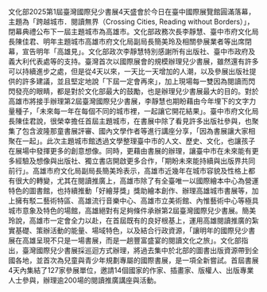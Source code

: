 文化部2025第1屆臺灣國際兒少書展4天盛會於今日在臺中國際展覽館圓滿落幕，主題為「跨越城市．閱讀無界（Crossing Cities, Reading without Borders）」，閉幕典禮公布下一屆主題城市為高雄市。文化部政務次長李靜慧、臺中市府文化局長陳佳君、明年主題城市高雄市府文化局副局長簡美玲及相關參展業者等出席閉幕，宣告明年「高雄見」。文化部政次李靜慧特別感謝所有出版社、臺中市政府及義大利代表處等的支持。臺灣首次以國際展會的規模辦理兒少書展，雖然還有許多可以持續進步之處，但是從4天以來，一天比一天增加的人潮，以及參展出版社提供的許多建議，並且堅定地說「下屆一定會再來」，加上現場每一雙因為閱讀而閃閃發亮的眼睛，都是對於文化部最大的鼓勵，也是辦理兒少書展最大的目的。對於高雄市將接手辦理第2屆臺灣國際兒少書展，李靜慧也期盼藉由今年埋下的文字力量種子，「未來每一年在每個不同的城市裡，一起讓它開花結果」。臺中市府文化局長陳佳君說，很榮幸擔任首屆主題城市，在書展中除了看見許多出版社參與，也聚集了包含波隆那童書展評審、國內文學作者等進行講座分享，「因為書展讓大家相聚在一起」。此次主題城市館透過文學整理臺中市的人文、歷史、文化，也讓孩子在展場中發揮更多的創意想像。同時，更藉由書展的辦理，讓臺中市在未來能有更多經驗及想像與出版社、獨立書店開啟更多合作，「期盼未來能持續與出版界共同前行」。高雄市府文化局副局長簡美玲表示，高雄市近幾年在城市容貌及性格上都有很大的轉變，尤其在閱讀推廣上，高雄市除了有全臺唯一以國際繪本中心為營運特色的圖書館，也持續推動「好繪芽獎」獎助繪本創作、辦理高雄城市書展等，加上擁有駁二藝術特區、高雄流行音樂中心、高雄市立美術館、內惟藝術中心等極具城市意象及特色的場館，高雄絕對有足夠條件承辦第2屆臺灣國際兒少書展。簡美玲說，高雄市一定會全力以赴，在首屆既有的良好根基上，運用高雄閱讀推廣的紮實基礎、策辦活動的能量、場域特色，以及結合行政資源，「讓明年的國際兒少書展在高雄呈現不只是一場書展，而是一趟豐富盛宴的閱讀文化之旅」。文化部指出，臺灣國際兒少書展採巡迴方式辦理，將過去集中於北部的圖書出版資源帶到全國各地，並首次為兒童與青少年規劃專屬的國際書展，是一項全新嘗試。首屆書展4天內集結了127家參展單位，邀請14個國家的作家、插畫家、版權人、出版專業人士參與，辦理逾200場的閱讀推廣講座與活動。